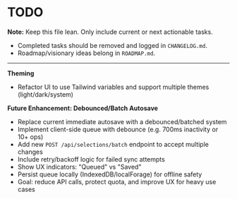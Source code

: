 # TODO

**Note:** Keep this file lean. Only include current or next actionable tasks.  
- Completed tasks should be removed and logged in `CHANGELOG.md`.  
- Roadmap/visionary ideas belong in `ROADMAP.md`.  

---

**Theming**
- Refactor UI to use Tailwind variables and support multiple themes (light/dark/system)


**Future Enhancement: Debounced/Batch Autosave**

- Replace current immediate autosave with a debounced/batched system
- Implement client-side queue with debounce (e.g. 700ms inactivity or 10+ ops)
- Add new `POST /api/selections/batch` endpoint to accept multiple changes
- Include retry/backoff logic for failed sync attempts
- Show UX indicators: "Queued" vs "Saved"
- Persist queue locally (IndexedDB/localForage) for offline safety
- Goal: reduce API calls, protect quota, and improve UX for heavy use cases
